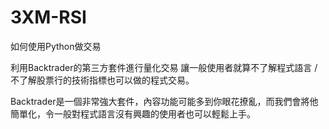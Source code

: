 # 3XM-RSI
 
如何使用Python做交易

利用Backtrader的第三方套件進行量化交易
讓一般使用者就算不了解程式語言 / 不了解股票行的技術指標也可以做的程式交易。

Backtrader是一個非常強大套件，內容功能可能多到你眼花撩亂，而我們會將他簡單化，令一般對程式語言沒有興趣的使用者也可以輕鬆上手。
